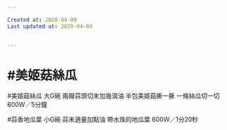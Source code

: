 ```yaml
---

Created at: 2020-04-09
Last updated at: 2020-04-09


---
```


# #美姬菇絲瓜


#美姬菇絲瓜
大G碗
兩瓣蒜頭切末加幾滴油
半包美姬菇撕一撕
一條絲瓜切一切
600W／5分鐘

#蒜香地瓜葉
小G碗
蒜末適量加點油
帶水珠的地瓜葉
600W／1分20秒

